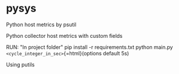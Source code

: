 # pysys
Python host metrics by psutil

Python collector host metrics with custom fields

RUN: 
"In project folder"
pip install -r requirements.txt
python main.py `<cycle_integer_in_sec>`{=html}(options default 5s)

Using putils
